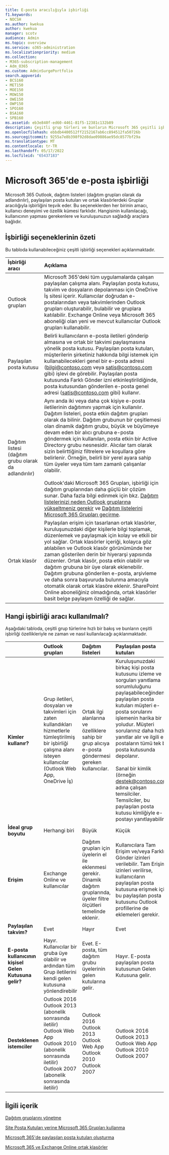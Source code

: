 ```yaml
---
title: E-posta aracılığıyla işbirliği
f1.keywords:
- NOCSH
ms.author: kwekua
author: kwekua
manager: scotv
audience: Admin
ms.topic: overview
ms.service: o365-administration
ms.localizationpriority: medium
ms.collection:
- M365-subscription-management
- Adm_O365
ms.custom: AdminSurgePortfolio
search.appverid:
- BCS160
- MET150
- MOE150
- MOW150
- OWE150
- OWP150
- SPO160
- BSA160
- SPB160
ms.assetid: eb3e840f-ed60-4461-81f5-12381c132b89
description: Çeşitli grup türleri ve bunların Microsoft 365 çeşitli işbirliği özellikleriyle nasıl kullanılacağı hakkında bilgi edinin.
ms.openlocfilehash: ebbdb4400512ff2152167ab6cc894512fa50726b
ms.sourcegitcommit: 9255a7e8b398f92d8dae09886ae95dc8577bf29a
ms.translationtype: MT
ms.contentlocale: tr-TR
ms.lasthandoff: 05/17/2022
ms.locfileid: "65437183"
---
```

# <a name="email-collaboration-in-microsoft-365"></a>Microsoft 365'de e-posta işbirliği

Microsoft 365 Outlook, dağıtım listeleri (dağıtım grupları olarak da adlandırılır), paylaşılan posta kutuları ve ortak klasörlerdeki Gruplar aracılığıyla işbirliğini teşvik eder. Bu seçeneklerden her birinin amacı, kullanıcı deneyimi ve özellik kümesi farklıdır. Hangisinin kullanılacağı, kullanıcının yapması gerekenlere ve kuruluşunuzun sağladığı araçlara bağlıdır.
  
## <a name="summary-of-collaboration-options"></a>İşbirliği seçeneklerinin özeti

Bu tabloda kullanabileceğiniz çeşitli işbirliği seçenekleri açıklanmaktadır.

|**İşbirliği aracı**|**Açıklama**|
|:-----|:-----|
|Outlook grupları  <br/> |Microsoft 365'deki tüm uygulamalarda çalışan paylaşılan çalışma alanı. Paylaşılan posta kutusu, takvim ve dosyaların depolanması için OneDrive İş sitesi içerir. Kullanıcılar doğrudan e-postalarından veya takvimlerinden Outlook grupları oluşturabilir, bulabilir ve gruplara katılabilir. Exchange Online veya Microsoft 365 aboneliği olan yeni ve mevcut kullanıcılar Outlook grupları kullanabilir.  <br/> |
|Paylaşılan posta kutusu  <br/> |Belirli kullanıcıların e-posta iletileri gönderip almasına ve ortak bir takvimi paylaşmasına yönelik posta kutusu. Paylaşılan posta kutuları, müşterilerin şirketiniz hakkında bilgi istemek için kullanabilecekleri genel bir e-posta adresi (bilgi@contoso.com veya satis@contoso.com gibi) işlevi de görebilir. Paylaşılan posta kutusunda Farklı Gönder izni etkinleştirildiğinde, posta kutusundan gönderilen e-posta genel adresi (satis@contoso.com gibi) kullanır.  <br/> |
|Dağıtım listesi (dağıtım grubu olarak da adlandırılır)  <br/> |Aynı anda iki veya daha çok kişiye e-posta iletilerinin dağıtımını yapmak için kullanılır. Dağıtım listeleri, posta etkin dağıtım grupları olarak da bilinir. Dağıtım grubunun bir çeşitlemesi olan dinamik dağıtım grubu, büyük ve büyümeye devam eden bir alıcı grubuna e-posta göndermek için kullanılan, posta etkin bir Active Directory grubu nesnesidir. Alıcılar tam olarak sizin belirttiğiniz filtrelere ve koşullara göre belirlenir. Örneğin, belirli bir yerel ayara sahip tüm üyeler veya tüm tam zamanlı çalışanlar olabilir.<br/><br/> Outlook'daki Microsoft 365 Grupları, işbirliği için dağıtım gruplarından daha güçlü bir çözüm sunar. Daha fazla bilgi edinmek için bkz. [Dağıtım listelerinizi neden Outlook gruplarına yükseltmeniz gerekir](https://support.microsoft.com/office/7fb3d880-593b-4909-aafa-950dd50ce188) ve [Dağıtım listelerini Microsoft 365 Grupları geçirme](../manage/upgrade-distribution-lists.md).  <br/> |
|Ortak klasör  <br/> |Paylaşılan erişim için tasarlanan ortak klasörler, kuruluşunuzdaki diğer kişilerle bilgi toplamak, düzenlemek ve paylaşmak için kolay ve etkili bir yol sağlar. Ortak klasörler içeriği, kolayca göz atılabilen ve Outlook klasör görünümünde her zaman gösterilen derin bir hiyerarşi yapısında düzenler. Ortak klasör, posta etkin olabilir ve dağıtım grubuna bir üye olarak eklenebilir. Dağıtım grubuna gönderilen e-posta, arşivleme ve daha sonra başvuruda bulunma amacıyla otomatik olarak ortak klasöre eklenir. SharePoint Online aboneliğiniz olmadığında, ortak klasörler basit belge paylaşım özelliği de sağlar.  <br/> |
   
## <a name="which-collaboration-tool-to-use"></a>Hangi işbirliği aracı kullanılmalı?

Aşağıdaki tabloda, çeşitli grup türlerine hızlı bir bakış ve bunların çeşitli işbirliği özellikleriyle ne zaman ve nasıl kullanılacağı açıklanmaktadır.
  

||**Outlook grupları**|**Dağıtım listeleri**|**Paylaşılan posta kutuları**|**Ortak klasörler**|
|:-----|:-----|:-----|:-----|:-----|
|**Kimler kullanır?** <br/> |Grup iletileri, dosyaları ve takvimleri için zaten kullandıkları hizmetlerle tümleştirilmiş bir işbirliği çalışma alanı isteyen kullanıcılar (Outlook Web App, OneDrive İş)  <br/> |Ortak ilgi alanlarına ve özelliklere sahip bir grup alıcıya e-posta göndermesi gereken kullanıcılar.  <br/> |Kuruluşunuzdaki birkaç kişi posta kutusunu izleme ve sorguları yanıtlama sorumluluğunu paylaşabileceğinden, paylaşılan posta kutuları müşteri e-posta sorularını işlemenin harika bir yoludur. Müşteri sorularınız daha hızlı yanıtlar alır ve ilgili e-postaların tümü tek bir posta kutusunda depolanır.  <br/><br/> Sanal bir kimlik (örneğin destek@contoso.com) adına çalışan temsilciler. Temsilciler, bu paylaşılan posta kutusu kimliğiyle e-postayı yanıtlayabilir.  <br/> |Kuruluşunuzda uygun izinleri olan herkes ortak klasörlere erişebilir ve bu klasörlerde arama yapabilir. Bunlar, e-postayı arşivlemek veya belgeleri paylaşmak için idealdir.  <br/> |
|**İdeal grup boyutu** <br/> |Herhangi biri  <br/> |Büyük  <br/> |Küçük  <br/> |Büyük  <br/> |
|**Erişim** <br/> |Exchange Online ve kullanıcılar  <br/> |Dağıtım grupları için üyelerin el ile eklenmesi gerekir. Dinamik dağıtım gruplarında, üyeler filtre ölçütleri temelinde eklenir.  <br/> |Kullanıcılara Tam Erişim ve/veya Farklı Gönder izinleri verilebilir. Tam Erişim izinleri verilirse, kullanıcıların paylaşılan posta kutusuna erişmek için bu paylaşılan posta kutusunu Outlook profillerine de eklemeleri gerekir.  <br/> |Kuruluşunuzdaki herkes tarafından erişilebilir  <br/> |
|**Paylaşılan takvim?** <br/> |Evet  <br/> |Hayır  <br/> |Evet  <br/> |Evet  <br/> |
|**E-posta kullanıcının kişisel Gelen Kutusuna gelir?** <br/> |Hayır. Kullanıcılar bir gruba üye olabilir ve ardından tüm Grup iletilerini kendi gelen kutusuna yönlendirebilir  <br/> |Evet. E-posta, tüm dağıtım grubu üyelerinin gelen kutularına gelir.  <br/> |Hayır. E-posta paylaşılan posta kutusunun Gelen Kutusuna gelir.  <br/> |Hayır. E-posta ortak klasöre gelir.  <br/> |
|**Desteklenen istemciler** <br/> | Outlook 2016  <br/>  Outlook 2013 (abonelik sonrasında iletilir)  <br/>  Outlook Web App  <br/>  Outlook 2010 (abonelik sonrasında iletilir)  <br/>  Outlook 2007 (abonelik sonrasında iletilir)  <br/> | Outlook 2016  <br/>  Outlook 2013  <br/>  Outlook Web App  <br/>  Outlook 2010  <br/>  Outlook 2007  <br/> | Outlook 2016  <br/>  Outlook 2013  <br/>  Outlook Web App  <br/>  Outlook 2010  <br/>  Outlook 2007  <br/> | Outlook 2016  <br/>  Outlook 2013  <br/>  Outlook Web App  <br/>  Outlook 2010  <br/>  Outlook 2007  <br/> |

## <a name="related-content"></a>İlgili içerik

[Dağıtım gruplarını yönetme](/exchange/recipients-in-exchange-online/manage-distribution-groups/manage-distribution-groups)
    
[Site Posta Kutuları yerine Microsoft 365 Grupları kullanma](https://support.microsoft.com/office/737d6b1f-67cc-41fe-8db8-f2d09dd1673b)
    
[Microsoft 365'de paylaşılan posta kutuları oluşturma](create-a-shared-mailbox.md)
    
[Microsoft 365 ve Exchange Online ortak klasörler](/exchange/collaboration-exo/public-folders/public-folders)
